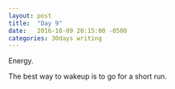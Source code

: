 ```yaml
---
layout: post
title:  "Day 9"
date:   2016-10-09 20:15:00 -0500
categories: 30days writing
---
```

Energy.

The best way to wakeup is to go for a short run.
